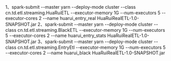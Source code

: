 1、spark-submit --master yarn --deploy-mode cluster  --class cn.td.etl.streaming.HuaRuiETL  --executor-memory 1G --num-executors 5 --executor-cores 2  --name huarui_entry_real  HuaRuiRealETL-1.0-SNAPSHOT.jar
2、spark-submit --master yarn --deploy-mode cluster  --class cn.td.etl.streaming.BlackETL  --executor-memory 1G --num-executors 5 --executor-cores 2  --name huarui_entry_stats HuaRuiRealETL-1.0-SNAPSHOT.jar
3、spark-submit --master yarn --deploy-mode cluster  --class cn.td.etl.streaming.EntryEtl  --executor-memory 1G --num-executors 5 --executor-cores 2  --name huarui_black HuaRuiRealETL-1.0-SNAPSHOT.jar
